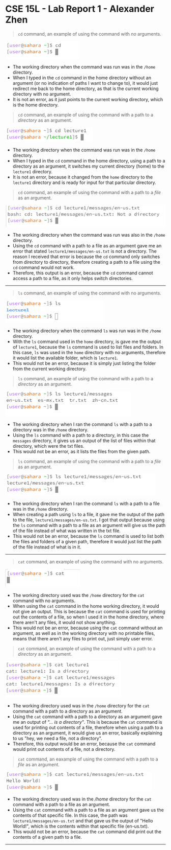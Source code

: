 # CSE 15L - Lab Report 1 - Alexander Zhen

> `cd` command, an example of using the command with *no* arguments.

![Image](cd-noargument.PNG)

* The working directory when the command was run was in the `/home` directory.
* When I typed in the `cd` command in the home directory without an argument (or no indication of paths I want to change to), it would just redirect me back to the home directory, as that is the current working directory with no argument.
* It is not an error, as it just points to the current working directory, which is the home directory.

> `cd` command, an example of using the command with a path to a *directory* as an argument.

![Image](cd-2.PNG)

* The working directory when the command was run was in the `/home` directory.
* When I typed in the `cd` command in the home directory, using a path to a directory as an argument, it switches my current directory (home) to the `lecture1` directory.
* It is not an error, because it changed from the `home` directory to the `lecture1` directory and is ready for input for that particular directory.

> `cd` command, an example of using the command with a path to a *file* as an argument.

![Image](cd4.PNG)

* The working directory when the command was run was also in the `/home` directory.
* Using the `cd` command with a path to a file as an argument gave me an error that stated `lecture1/messages/en-us.txt` is not a directory. The reason I received that error is because the `cd` command only switches from directory to directory, therefore creating a path to a file using the `cd` command would not work.
* Therefore, this output is an error, because the `cd` command cannot access a path to a file, as it only helps switch directories. 

---

> `ls` command, an example of using the command with no arguments.

![Image](l32.PNG)

* The working directory when the command `ls` was run was in the `/home` directory.
* With the `ls` command used in the `home` directory, is gave me the output of `lecture1`, because the `ls` command is used to list files and folders. In this case, `ls` was used in the `home` directory with no arguments, therefore it would list the available folder, which is `lecture1`.
* This would not be an error, because it is simply just listing the folder from the current working directory.

> `ls` command, an example of using the command with a path to a *directory* as an argument.

![Image](ls2.PNG)

* The working directory when I ran the command `ls` with a path to a directory was in the `/home` directory.
* Using the `ls` command with a path to a directory, in this case the `messages` directory, it gives us an output of the list of files within that directory, which were the txt files.
* This would not be an error, as it lists the files from the given path.
  
> `ls` command, an example of using the command with a path to a *file* as an argument.

![Image](ls3.PNG)

* The working directory when I ran the command `ls` with a path to a file was in the `/home` directory.
* When creating a path using `ls` to a file, it gave me the output of the path to the file, `lecture1/messages/en-us.txt`. I got that output because using the `ls` command with a path to a file as an argument will give us the path of the file instead of what was written in the txt file.
* This would not be an error, because the `ls` command is used to list both the files and folders of a given path, therefore it would just list the path of the file instead of what is in it.

---

> `cat` command, an example of using the command with no arguments.

![Image](cat1.PNG)

* The working directory used was the `/home` directory for the `cat` command with no arguments.
* When using the `cat` command in the home working directory, it would not give an output. This is because the `cat` command is used for printing out the contents of a file, so when I used it in the home directory, where there aren't any files, it would not show anything.
* This would not be an error, because using the `cat` command without an argument, as well as in the working directory with no printable files, means that there aren't any files to print out, just simply user error.

> `cat` command, an example of using the command with a path to a *directory* as an argument.

![Image](cat2.PNG)

* The working directory used was in the `/home` directory for the `cat` command with a path to a directory as an argument.
* Using the `cat` command with a path to a directory as an argument gave me an output of *"... is a directory"*. This is because the `cat` command is used for printing out contents of a file, therefore when using a path to a directory as an argument, it would give us an error, basically explaining to us "hey, we need a file, not a directory".
* Therefore, this output would be an error, because the `cat` command would print out contents of a file, not a directory.

> `cat` command, an eaxample of using the command with a path to a *file* as an argument.

![Image](cat3.PNG)

* The working directory used was in the */home* directory for the `cat` command with a path to a file as an argument.
* Using the `cat` command with a path to a file as an argument gave us the contents of that specific file. In this case, the path was `lecture1/messages/en-us.txt` and that gave us the output of "Hello World!", which is the contents within that specific file (en-us.txt).
* This would not be an error, because the `cat` command did print out the contents of a given path to a file.
  
---
